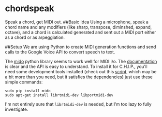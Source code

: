 # chordspeak
Speak a chord, get MIDI out.
##Basic Idea
Using a microphone, speak a chord name and any modifiers (like sharp, transpose, diminshed, expand, octave), and a chord is calculated generated and sent out a MIDI port either as a chord or as arpeggiation. 

##Setup
We are using Python to create MIDI generation functions and send calls to the Google Voice API to convert speech to text. 

The [mido](https://github.com/olemb/mido) python library seems to work well for MIDI i/o. The [documentation](https://mido.readthedocs.io/en/latest/) is clear and the API is easy to understand. To install it for C.H.I.P., you'll need some development tools installed (check out this [script](https://github.com/nyboer/newchipsetup/blob/master/dev.sh), which may be a bit more than you need, but it satisfies the dependencies) just use these simple commands:
```
sudo pip install mido
sudo apt-get install librtmidi-dev libportmidi-dev
```
I'm not entirely sure that `librtmidi-dev` is needed, but I'm too lazy to fully investigate.

